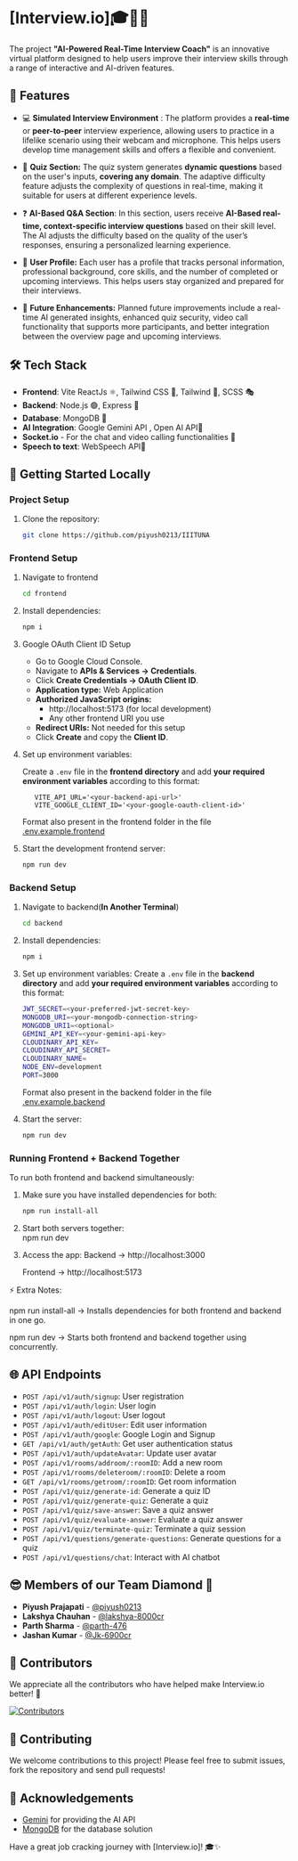 # [Interview.io]🎓🧑‍💻

The project **"AI-Powered Real-Time Interview Coach"** is an innovative virtual platform designed to help users improve their interview skills through a range of interactive and AI-driven features.

## 🌟 Features

- 💻 **Simulated Interview Environment** : The platform provides a **real-time** or **peer-to-peer** interview experience, allowing users to practice in a lifelike scenario using their webcam and microphone. This helps users develop time management skills and offers a flexible and convenient.
- 🤔 **Quiz Section:** The quiz system generates **dynamic questions** based on the user's inputs, **covering any domain**. The adaptive difficulty feature adjusts the complexity of questions in real-time, making it suitable for users at different experience levels.

- ❓ **AI-Based Q&A Section**: In this section, users receive **AI-Based real-time, context-specific interview questions** based on their skill level. The AI adjusts the difficulty based on the quality of the user’s responses, ensuring a personalized learning experience.

- 🤵 **User Profile:** Each user has a profile that tracks personal information, professional background, core skills, and the number of completed or upcoming interviews. This helps users stay organized and prepared for their interviews.

- 🚀 **Future Enhancements:** Planned future improvements include a real-time AI generated insights, enhanced quiz security, video call functionality that supports more participants, and better integration between the overview page and upcoming interviews.

## 🛠️ Tech Stack

- **Frontend**: Vite ReactJs ⚛️, Tailwind CSS 🎨, Tailwind 🔄, SCSS 🎭
- **Backend**: Node.js 🟢, Express 🚂
- **Database**: MongoDB 🍃
- **AI Integration**: Google Gemini API , Open AI API🧠
- **Socket.io** - For the chat and video calling functionalities 💬
- **Speech to text**: WebSpeech API🧠

## 🚀 Getting Started Locally

### Project Setup

1. Clone the repository:

   ```bash
   git clone https://github.com/piyush0213/IIITUNA
   ```

### Frontend Setup

1. Navigate to frontend

   ```bash
   cd frontend
   ```

2. Install dependencies:

   ```bash
   npm i
   ```
3. Google OAuth Client ID Setup
   - Go to Google Cloud Console.
   - Navigate to **APIs & Services → Credentials**.
   - Click **Create Credentials → OAuth Client ID**.
   - **Application type:** Web Application
   -  **Authorized JavaScript origins:**
      - http://localhost:5173 (for local development)
      - Any other frontend URI you use
   - **Redirect URIs:** Not needed for this setup
   - Click **Create** and copy the **Client ID**.

4. Set up environment variables:

   Create a `.env` file in the **frontend directory** and add **your required environment variables** according to this format:

   ```env
      VITE_API_URL='<your-backend-api-url>'
      VITE_GOOGLE_CLIENT_ID='<your-google-oauth-client-id>'
   ```

   Format also present in the frontend folder in the file [.env.example.frontend](./frontend/.env.example.frontend)
   <br>

5. Start the development frontend server:
   ```bash
   npm run dev
   ```

### Backend Setup

1. Navigate to backend(**In Another Terminal**)

   ```bash
   cd backend
   ```

2. Install dependencies:

   ```bash
   npm i
   ```

3. Set up environment variables:
   Create a `.env` file in the **backend directory** and add **your required environment variables** according to this format:

   ```bash
   JWT_SECRET=<your-preferred-jwt-secret-key>
   MONGODB_URI=<your-mongodb-connection-string>
   MONGODB_URI1=<optional>
   GEMINI_API_KEY=<your-gemini-api-key>
   CLOUDINARY_API_KEY=
   CLOUDINARY_API_SECRET=
   CLOUDINARY_NAME=
   NODE_ENV=development
   PORT=3000
   ```

   Format also present in the backend folder in the file [.env.example.backend](./backend/.env.example.backend)
   <br>

4. Start the server:
   ```bash
   npm run dev
   ```

### Running Frontend + Backend Together

To run both frontend and backend simultaneously:

1. Make sure you have installed dependencies for both:

   ```bash
   npm run install-all

   ```

2. Start both servers together:  
   npm run dev

3. Access the app:
   Backend → http://localhost:3000

   Frontend → http://localhost:5173

⚡ Extra Notes:

npm run install-all → Installs dependencies for both frontend and backend in one go.

npm run dev → Starts both frontend and backend together using concurrently.

## 🌐 API Endpoints

- `POST /api/v1/auth/signup`: User registration
- `POST /api/v1/auth/login`: User login
- `POST /api/v1/auth/logout`: User logout
- `POST /api/v1/auth/editUser`: Edit user information
- `POST /api/v1/auth/google`: Google Login and Signup
- `GET /api/v1/auth/getAuth`: Get user authentication status
- `POST /api/v1/auth/updateAvatar`: Update user avatar
- `POST /api/v1/rooms/addroom/:roomID`: Add a new room
- `POST /api/v1/rooms/deleteroom/:roomID`: Delete a room
- `GET /api/v1/rooms/getroom/:roomID`: Get room information
- `POST /api/v1/quiz/generate-id`: Generate a quiz ID
- `POST /api/v1/quiz/generate-quiz`: Generate a quiz
- `POST /api/v1/quiz/save-answer`: Save a quiz answer
- `POST /api/v1/quiz/evaluate-answer`: Evaluate a quiz answer
- `POST /api/v1/quiz/terminate-quiz`: Terminate a quiz session
- `POST /api/v1/questions/generate-questions`: Generate questions for a quiz
- `POST /api/v1/questions/chat`: Interact with AI chatbot

## 😎 Members of our Team Diamond 👥

- **Piyush Prajapati** - [@piyush0213](https://github.com/piyush0213)
- **Lakshya Chauhan** - [@lakshya-8000cr](https://github.com/lakshya-8000cr)
- **Parth Sharma** - [@parth-476](https://github.com/parth-476)
- **Jashan Kumar** - [@Jk-6900cr](https://github.com/Jk-6900cr)
 
## 🌟 Contributors

We appreciate all the contributors who have helped make Interview.io better! 🎉

<a href="https://github.com/piyush0213/Interview.io/graphs/contributors">
  <img src="https://contrib.rocks/image?repo=piyush0213/Interview.io" alt="Contributors" />
</a>

## 🤝 Contributing

We welcome contributions to this project! Please feel free to submit issues, fork the repository and send pull requests!

## 🙏 Acknowledgements

- [Gemini](https://cohere.ai/) for providing the AI API
- [MongoDB](https://www.mongodb.com/) for the database solution

Have a great job cracking journey with [Interview.io]! 🎓✨
